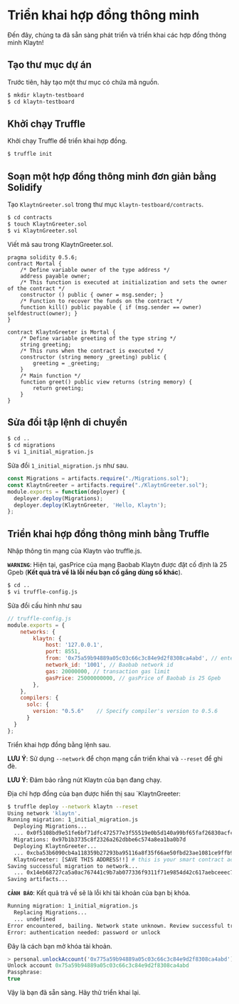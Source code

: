 # Triển khai hợp đồng thông minh <a id="deploy-a-smart-contract"></a>

Đến đây, chúng ta đã sẵn sàng phát triển và triển khai các hợp đồng thông minh Klaytn!

## Tạo thư mục dự án <a id="creating-a-project-directory"></a>

Trước tiên, hãy tạo một thư mục có chứa mã nguồn.

```bash
$ mkdir klaytn-testboard
$ cd klaytn-testboard
```

## Khởi chạy Truffle <a id="initializing-truffle"></a>

Khởi chạy Truffle để triển khai hợp đồng.

```bash
$ truffle init
```

## Soạn một hợp đồng thông minh đơn giản bằng Solidify <a id="writing-a-simple-smart-contract-in-solidity"></a>

Tạo `KlaytnGreeter.sol` trong thư mục `klaytn-testboard/contracts`.

```bash
$ cd contracts
$ touch KlaytnGreeter.sol
$ vi KlaytnGreeter.sol
```

Viết mã sau trong KlaytnGreeter.sol.

```text
pragma solidity 0.5.6;
contract Mortal {
    /* Define variable owner of the type address */
    address payable owner;
    /* This function is executed at initialization and sets the owner of the contract */
    constructor () public { owner = msg.sender; }
    /* Function to recover the funds on the contract */
    function kill() public payable { if (msg.sender == owner) selfdestruct(owner); }
}

contract KlaytnGreeter is Mortal {
    /* Define variable greeting of the type string */
    string greeting;
    /* This runs when the contract is executed */
    constructor (string memory _greeting) public {
        greeting = _greeting;
    }
    /* Main function */
    function greet() public view returns (string memory) {
        return greeting;
    }
}
```

## Sửa đổi tập lệnh di chuyển <a id="modifying-the-migration-script"></a>

```bash
$ cd ..
$ cd migrations
$ vi 1_initial_migration.js
```

Sửa đổi `1_initial_migration.js` như sau.

```javascript
const Migrations = artifacts.require("./Migrations.sol");
const KlaytnGreeter = artifacts.require("./KlaytnGreeter.sol");
module.exports = function(deployer) {
  deployer.deploy(Migrations);
  deployer.deploy(KlaytnGreeter, 'Hello, Klaytn');
};
```

## Triển khai hợp đồng thông minh bằng Truffle <a id="deploying-a-smart-contract-using-truffle"></a>

Nhập thông tin mạng của Klaytn vào truffle.js.

**`WARNING`**: Hiện tại, gasPrice của mạng Baobab Klaytn được đặt cố định là 25 Gpeb \(**Kết quả trả về là lỗi nếu bạn cố gắng dùng số khác**\).

```bash
$ cd ..
$ vi truffle-config.js
```

Sửa đổi cấu hình như sau

```javascript
// truffle-config.js
module.exports = {
    networks: {
        klaytn: {
            host: '127.0.0.1',
            port: 8551,
            from: '0x75a59b94889a05c03c66c3c84e9d2f8308ca4abd', // enter your account address
            network_id: '1001', // Baobab network id
            gas: 20000000, // transaction gas limit
            gasPrice: 25000000000, // gasPrice of Baobab is 25 Gpeb
        },
    },
    compilers: {
      solc: {
        version: "0.5.6"    // Specify compiler's version to 0.5.6
      }
  }
};
```

Triển khai hợp đồng bằng lệnh sau.

**LƯU Ý**: Sử dụng `--network` để chọn mạng cần triển khai và `--reset` để ghi đè.

**LƯU Ý**: Đảm bảo rằng nút Klaytn của bạn đang chạy.

Địa chỉ hợp đồng của bạn được hiển thị sau \`KlaytnGreeter:

```bash
$ truffle deploy --network klaytn --reset
Using network 'klaytn'.
Running migration: 1_initial_migration.js
  Deploying Migrations...
  ... 0x0f5108bd9e51fe6bf71dfc472577e3f55519e0b5d140a99bf65faf26830acfca
  Migrations: 0x97b1b3735c8f2326a262dbbe6c574a8ea1ba0b7d
  Deploying KlaytnGreeter...
  ... 0xcba53b6090cb4a118359b27293ba95116a8f35f66ae50fbd23ae1081ce9ffb9e
  KlaytnGreeter: [SAVE THIS ADDRESS!!] # this is your smart contract address
Saving successful migration to network...
  ... 0x14eb68727ca5a0ac767441c9b7ab077336f9311f71e9854d42c617aebceeec72
Saving artifacts...
```

**`CẢNH BÁO`**: Kết quả trả về sẽ là lỗi khi tài khoản của bạn bị khóa.

```bash
Running migration: 1_initial_migration.js
  Replacing Migrations...
  ... undefined
Error encountered, bailing. Network state unknown. Review successful transactions manually.
Error: authentication needed: password or unlock
```

Đây là cách bạn mở khóa tài khoản.

```javascript
> personal.unlockAccount('0x775a59b94889a05c03c66c3c84e9d2f8308ca4abd')
Unlock account 0x75a59b94889a05c03c66c3c84e9d2f8308ca4abd
Passphrase:
true
```

Vậy là bạn đã sẵn sàng. Hãy thử triển khai lại.

